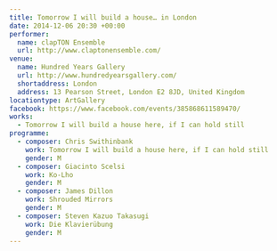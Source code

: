 ```yaml
---
title: Tomorrow I will build a house… in London
date: 2014-12-06 20:30 +00:00
performer:
  name: clapTON Ensemble
  url: http://www.claptonensemble.com/
venue:
  name: Hundred Years Gallery
  url: http://www.hundredyearsgallery.com/
  shortaddress: London
  address: 13 Pearson Street, London E2 8JD, United Kingdom
locationtype: ArtGallery
facebook: https://www.facebook.com/events/385868611589470/
works:
  - Tomorrow I will build a house here, if I can hold still
programme:
  - composer: Chris Swithinbank
    work: Tomorrow I will build a house here, if I can hold still
    gender: M
  - composer: Giacinto Scelsi
    work: Ko-Lho
    gender: M
  - composer: James Dillon
    work: Shrouded Mirrors
    gender: M
  - composer: Steven Kazuo Takasugi
    work: Die Klavierübung
    gender: M
---
```

